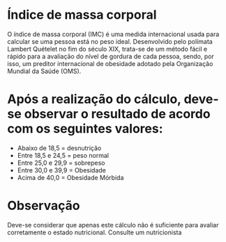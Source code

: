 # Índice de massa corporal
O índice de massa corporal (IMC) é uma medida internacional usada para calcular se uma pessoa está no peso ideal. Desenvolvido pelo polímata Lambert Quételet no fim do século XIX, trata-se de um método fácil e rápido para a avaliação do nível de gordura de cada pessoa, sendo, por isso, um preditor internacional de obesidade adotado pela Organização Mundial da Saúde (OMS).

# Após a realização do cálculo, deve-se observar o resultado de acordo com os seguintes valores:

- Abaixo de 18,5 = desnutrição
- Entre 18,5 e 24,5 = peso normal
- Entre 25,0 e 29,9 = sobrepeso
- Entre 30,0 e 39,9 = Obesidade
- Acima de 40,0 = Obesidade Mórbida

# Observação
Deve-se considerar que apenas este cálculo não é suficiente para avaliar corretamente o estado nutricional. Consulte um nutricionista
